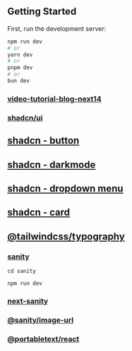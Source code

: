 ## Getting Started

First, run the development server:

```bash
npm run dev
# or
yarn dev
# or
pnpm dev
# or
bun dev
```

### [video-tutorial-blog-next14](https://www.youtube.com/watch?v=Lydgf-Hvla4&t=115s&ab_channel=JanMarshal)

### [shadcn/ui](https://ui.shadcn.com/docs/installation/next)

## [shadcn - button](https://ui.shadcn.com/docs/components/button)

## [shadcn - darkmode](https://ui.shadcn.com/docs/dark-mode/next)

## [shadcn - dropdown menu](https://ui.shadcn.com/docs/components/dropdown-menu)

## [shadcn - card](https://ui.shadcn.com/docs/components/card)

## [@tailwindcss/typography](https://tailwindcss.com/docs/typography-plugin)

### [sanity](https://www.sanity.io/docs/create-a-sanity-project)

```
cd sanity
```

```
npm run dev
```

### [next-sanity](https://www.npmjs.com/package/next-sanity)

### [@sanity/image-url](https://www.sanity.io/docs/image-url)

### [@portabletext/react](https://www.sanity.io/docs/portable-text-to-react)
